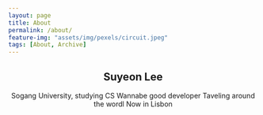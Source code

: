 ```yaml
---
layout: page
title: About
permalink: /about/
feature-img: "assets/img/pexels/circuit.jpeg"
tags: [About, Archive]
---
```


<!--Type on Strap is based on Type Theme, a free and open-source theme for [Jekyll](http://jekyllrb.com/), licensed under the MIT License.

Head over to the [theme's documentation](https://github.io/sylhare/Type-on-Strap) for much more information about Type on Strap or to install this theme on your own Jekyll site.

This file is an example of a page in Jekyll, that automatically shows up in the header navigation, you can delete or modify this file freely.-->

 
## <center/> Suyeon Lee </center>
<center/>Sogang University, studying CS
Wannabe good developer
Taveling around the wordl
Now in Lisbon</center>